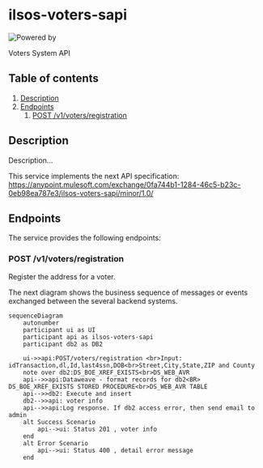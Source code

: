 # ilsos-voters-sapi
![Powered by](https://img.shields.io/badge/Powered%20by-Mulesoft-535597.svg)
<br>

Voters System API

## Table of contents
1. [Description](#description)
1. [Endpoints](#endpoints)
    1. [POST /v1/voters/registration](#post-v1voters)

## Description
Description...

This service implements the next API specification: https://anypoint.mulesoft.com/exchange/0fa744b1-1284-46c5-b23c-0eb98ea787e3/ilsos-voters-sapi/minor/1.0/

## Endpoints
The service provides the following endpoints:

### POST /v1/voters/registration
Register the address for a voter.

The next diagram shows the business sequence of messages or events exchanged between the several backend systems.

```mermaid
sequenceDiagram
    autonumber
    participant ui as UI
    participant api as ilsos-voters-sapi
    participant db2 as DB2
    
    ui->>api:POST/voters/registration <br>Input: idTransaction,dl,Id,last4ssn,DOB<br>Street,City,State,ZIP and County
    note over db2:DS_BOE_XREF_EXISTS<br>DS_WEB_AVR
    api-->>api:Dataweave - format records for db2<BR> DS_BOE_XREF_EXISTS STORED PROCEDURE<br>DS_WEB_AVR TABLE
    api-->>db2: Execute and insert 
    db2-->>api: voter info
    api-->>api:Log response. If db2 access error, then send email to admin
    alt Success Scenario 
        api-->ui: Status 201 , voter info
    end
    alt Error Scenario 
        api-->ui: Status 400 , detail error message
    end
  ```
